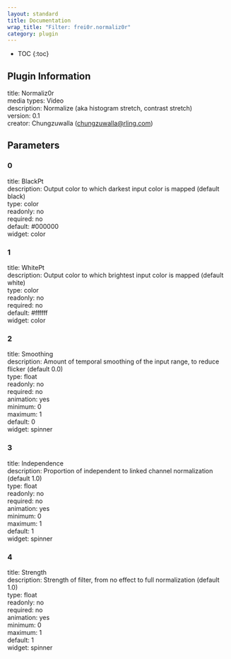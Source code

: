 ```yaml
---
layout: standard
title: Documentation
wrap_title: "Filter: frei0r.normaliz0r"
category: plugin
---
```

* TOC
{:toc}

## Plugin Information

title: Normaliz0r  
media types:
Video  
description: Normalize (aka histogram stretch, contrast stretch)  
version: 0.1  
creator: Chungzuwalla (chungzuwalla@rling.com)  

## Parameters

### 0

title: BlackPt    
description:
Output color to which darkest input color is mapped (default black)  
type: color  
readonly: no  
required: no  
default: #000000  
widget: color  

### 1

title: WhitePt    
description:
Output color to which brightest input color is mapped (default white)  
type: color  
readonly: no  
required: no  
default: #ffffff  
widget: color  

### 2

title: Smoothing    
description:
Amount of temporal smoothing of the input range, to reduce flicker (default 0.0)  
type: float  
readonly: no  
required: no  
animation: yes  
minimum: 0  
maximum: 1  
default: 0  
widget: spinner  

### 3

title: Independence    
description:
Proportion of independent to linked channel normalization (default 1.0)  
type: float  
readonly: no  
required: no  
animation: yes  
minimum: 0  
maximum: 1  
default: 1  
widget: spinner  

### 4

title: Strength    
description:
Strength of filter, from no effect to full normalization (default 1.0)  
type: float  
readonly: no  
required: no  
animation: yes  
minimum: 0  
maximum: 1  
default: 1  
widget: spinner  

